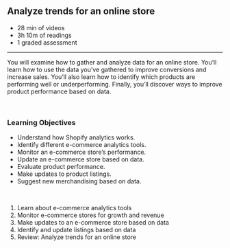 ## Analyze trends for an online store

- 28 min of videos
- 3h 10m of readings
- 1 graded assessment

<hr>

You will examine how to gather and analyze data for an online store. You’ll learn how to use the data you’ve gathered to improve conversions and increase sales. You’ll also learn how to identify which products are performing well or underperforming. Finally, you’ll discover ways to improve product performance based on data.

<br>

### Learning Objectives

- Understand how Shopify analytics works.
- Identify different e-commerce analytics tools.
- Monitor an e-commerce store’s performance.
- Update an e-commerce store based on data.
- Evaluate product performance.
- Make updates to product listings.
- Suggest new merchandising based on data.

<br>

1. Learn about e-commerce analytics tools
2. Monitor e-commerce stores for growth and revenue
3. Make updates to an e-commerce store based on data
4. Identify and update listings based on data
5. Review: Analyze trends for an online store
